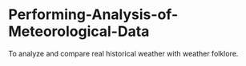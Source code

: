 # Performing-Analysis-of-Meteorological-Data
To analyze and compare real historical weather with weather folklore.
